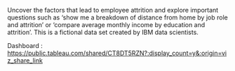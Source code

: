Uncover the factors that lead to employee attrition and explore important questions such as ‘show me a breakdown of distance from home by job role and attrition’ or
‘compare average monthly income by education and attrition’. This is a fictional data set created by IBM data scientists.

Dashboard : https://public.tableau.com/shared/CT8DT5RZN?:display_count=y&:origin=viz_share_link
